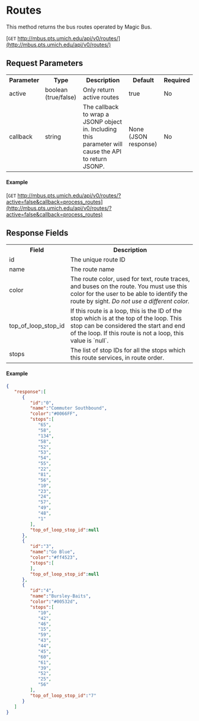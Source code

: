 # Routes

This method returns the bus routes operated by Magic Bus.

[`GET` http://mbus.pts.umich.edu/api/v0/routes/](http://mbus.pts.umich.edu/api/v0/routes/)

## Request Parameters

<table>
<th>Parameter</th>
<th>Type</th>
<th>Description</th>
<th>Default</th>
<th>Required</th>
<tr>
<td>active</td><td>boolean (true/false)</td><td>Only return active routes</td><td>true</td><td>No</td>
</tr>
<tr>
<td>callback</td>
<td>string</td>
<td>The callback to wrap a JSONP object in. Including this parameter will cause the API to return JSONP.</td>
<td>None (JSON response)</td>
<td>No</td>
</tr>
</table>

#### Example

[`GET` http://mbus.pts.umich.edu/api/v0/routes/?active=false&callback=process_routes](http://mbus.pts.umich.edu/api/v0/routes/?active=false&callback=process_routes)


## Response Fields

<table>
<th>Field</th>
<th>Description</th>
<tr>
<td>id</td><td>The unique route ID</td>
</tr>
<tr>
<td>name</td><td>The route name</td>
</tr>
<tr>
<td>color</td><td>The route color, used for text, route traces, and buses on the route. You must use this color for the user to be able to identify the route by sight. <em>Do not use a different color.</em></td>
</tr>
<tr>
<td>top_of_loop_stop_id</td><td>If this route is a loop, this is the ID of the stop which is at the top of the loop. This stop can be considered the start and end of the loop. If this route is not a loop, this value is `null`.</td>
</tr>
<tr>
<td>stops</td><td>The list of stop IDs for all the stops which this route services, in route order.  </td>
</tr>
</table>

#### Example

```json
{
   "response":[
      {
         "id":"0",
         "name":"Commuter Southbound",
         "color":"#0066FF",
         "stops":[
            "65",
            "58",
            "134",
            "58",
            "52",
            "53",
            "54",
            "55",
            "22",
            "81",
            "56",
            "10",
            "23",
            "24",
            "57",
            "49",
            "48",
            "1"
         ],
         "top_of_loop_stop_id":null
      },
      {
         "id":"3",
         "name":"Go Blue",
         "color":"#ff4523",
         "stops":[
         ],
         "top_of_loop_stop_id":null
      },
      {
         "id":"4",
         "name":"Bursley-Baits",
         "color":"#00532d",
         "stops":[
            "10",
            "42",
            "46",
            "15",
            "59",
            "43",
            "44",
            "45",
            "60",
            "61",
            "39",
            "52",
            "25",
            "56"
         ],
         "top_of_loop_stop_id":"7"
      }
   ]
}
```
